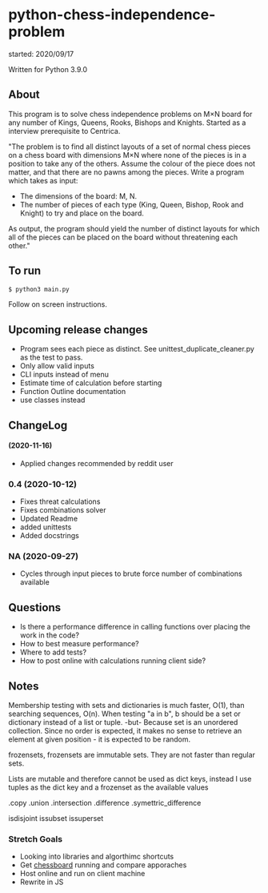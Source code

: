 # python-chess-independence-problem

started: 2020/09/17

Written for Python 3.9.0

## About

This program is to solve chess independence problems on M×N board for any number of Kings, Queens, Rooks, Bishops and Knights. Started as a interview prerequisite to Centrica.

"The problem is to find all distinct layouts of a set of normal chess pieces on a chess board with dimensions M×N where none of the pieces is in a position to take any of the others. 
Assume the colour of the piece does not matter, and that there are no pawns among the pieces.
Write a program which takes as input:

* The dimensions of the board: M, N.
* The number of pieces of each type (King, Queen, Bishop, Rook and Knight) to try and place on the board.

As output, the program should yield the number of distinct layouts for which all of the pieces can be placed on the board without threatening each other."

## To run

```bash
$ python3 main.py
```

Follow on screen instructions.


## Upcoming release changes

* Program sees each piece as distinct. See unittest_duplicate_cleaner.py as the test to pass.
* Only allow valid inputs
* CLI inputs instead of menu
* Estimate time of calculation before starting
* Function Outline documentation
* use classes instead


## ChangeLog

#### (2020-11-16)

* Applied changes recommended by reddit user 

### 0.4 (2020-10-12)

* Fixes threat calculations
* Fixes combinations solver
* Updated Readme
* added unittests
* Added docstrings

### NA (2020-09-27)

* Cycles through input pieces to brute force number of combinations available

## Questions

* Is there a performance difference in calling functions over placing the work in the code?
* How to best measure performance?
* Where to add tests?
* How to post online with calculations running client side?
  

## Notes

Membership testing with sets and dictionaries is much faster, O(1), than searching sequences, O(n). When testing "a in b", b should be a set or dictionary instead of a list or tuple.
 -but-
  Because set is an unordered collection. Since no order is expected, it makes no sense to retrieve an element at given position - it is expected to be random.

frozensets, frozensets are immutable sets. They are not faster than regular sets.

Lists are mutable and therefore cannot be used as dict keys, instead I use tuples as the dict key and a frozenset as the available values

.copy
.union
.intersection
.difference
.symettric_difference

isdisjoint
issubset
issuperset

### Stretch Goals

* Looking into libraries and algorthimc shortcuts
* Get [chessboard](https://chessboard.readthedocs.io/en/develop/index.html) running and compare apporaches
* Host online and run on client machine
* Rewrite in JS
